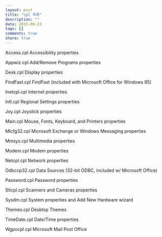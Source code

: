 ```yaml
---
layout: post
title: "cpl 목록"
description: ""
date: 2015-09-23
tags: []
comments: true
share: true
---
```




Access.cpl Accessibility properties

Appwiz.cpl Add/Remove Programs properties

Desk.cpl Display properties

FindFast.cpl FindFast (included with Microsoft Office for Windows 95)

Inetcpl.cpl Internet properties

Intl.cpl Regional Settings properties

Joy.cpl Joystick properties

Main.cpl Mouse, Fonts, Keyboard, and Printers properties

Mlcfg32.cpl Microsoft Exchange or Windows Messaging properties

Mmsys.cpl Multimedia properties

Modem.cpl Modem properties

Netcpl.cpl Network properties

Odbccp32.cpl Data Sources (32-bit ODBC, included w/ Microsoft Office)

Password.cpl Password properties

Sticpl.cpl Scanners and Cameras properties

Sysdm.cpl System properties and Add New Hardware wizard

Themes.cpl Desktop Themes

TimeDate.cpl Date/Time properties

Wgpocpl.cpl Microsoft Mail Post Office

